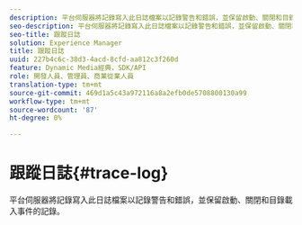 ```yaml
---
description: 平台伺服器將記錄寫入此日誌檔案以記錄警告和錯誤，並保留啟動、關閉和目錄載入事件的記錄。
seo-description: 平台伺服器將記錄寫入此日誌檔案以記錄警告和錯誤，並保留啟動、關閉和目錄載入事件的記錄。
seo-title: 跟蹤日誌
solution: Experience Manager
title: 跟蹤日誌
uuid: 227b4c6c-38d3-4acd-8cfd-aa812c3f260d
feature: Dynamic Media經典，SDK/API
role: 開發人員、管理員、商業從業人員
translation-type: tm+mt
source-git-commit: 469d1a5c43a972116a8a2efb0de5708800130a99
workflow-type: tm+mt
source-wordcount: '87'
ht-degree: 0%

---
```



# 跟蹤日誌{#trace-log}

平台伺服器將記錄寫入此日誌檔案以記錄警告和錯誤，並保留啟動、關閉和目錄載入事件的記錄。


